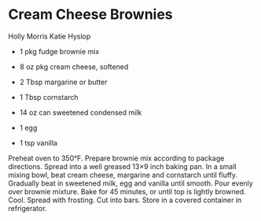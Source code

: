 # Cream Cheese Brownies

Holly Morris
Katie Hyslop

- 1 pkg fudge brownie mix
- 8 oz pkg cream cheese, softened
- 2 Tbsp margarine or butter
- 1 Tbsp cornstarch

- 14 oz can sweetened condensed milk
- 1 egg
- 1 tsp vanilla

Preheat oven to 350°F. Prepare brownie mix according to package directions. Spread into a well greased 13×9 inch baking pan. In a small mixing bowl, beat cream cheese, margarine and cornstarch until fluffy.  Gradually beat in sweetened milk, egg and vanilla until smooth. Pour evenly over brownie mixture. Bake for 45 minutes, or until top is lightly browned. Cool. Spread with frosting. Cut into bars. Store in a covered container in refrigerator.